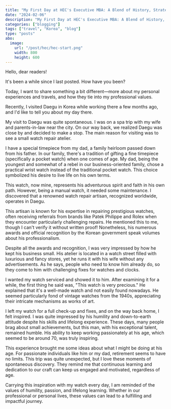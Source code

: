 ```yaml
---
title: "My First Day at HEC's Executive MBA: A Blend of History, Strategy, and Networking"
date: "2024-02-06"
description: "My First Day at HEC's Executive MBA: A Blend of History, Strategy, and Networking"
categories: ["blogging"]
tags: ["travel", "Korea", "blog"]
type: "posts"
abo:
  image:
    url: "/post/hec/hec-start.png"
    width: 800
    height: 600
---
```


Hello, dear readers!

It's been a while since I last posted. How have you been?

Today, I want to share something a bit different—more about my personal experiences and travels, and how they tie into my professional values.

Recently, I visited Daegu in Korea while working there a few months ago, and I'd like to tell you about my day there.

My visit to Daegu was quite spontaneous. I was on a spa trip with my wife and parents-in-law near the city. On our way back, we realized Daegu was close by and decided to make a stop. The main reason for visiting was to see a small watch repair atelier.

I have a special timepiece from my dad, a family heirloom passed down from his father. In our family, there's a tradition of gifting a fine timepiece (specifically a pocket watch) when one comes of age. My dad, being the youngest and somewhat of a rebel in our business-oriented family, chose a practical wrist watch instead of the traditional pocket watch. This choice symbolized his desire to live life on his own terms.

This watch, now mine, represents his adventurous spirit and faith in his own path. However, being a manual watch, it needed some maintenance. I discovered that a renowned watch repair artisan, recognized worldwide, operates in Daegu.

This artisan is known for his expertise in repairing prestigious watches, often receiving referrals from brands like Patek Philippe and Rolex when they encounter particularly challenging repairs. He mentioned this to me, though I can't verify it without written proof! Nonetheless, his numerous awards and official recognition by the Korean government speak volumes about his professionalism.

Despite all the awards and recognition, I was very impressed by how he kept his business small. His atelier is located in a watch street filled with luxurious and fancy stores, yet he runs it with his wife without any advertisements. As he says, people who need to know him already do, so they come to him with challenging fixes for watches and clocks.

I wanted my watch serviced and showed it to him. After examining it for a while, the first thing he said was, "This watch is very precious." He explained that it's a well-made watch and not easily found nowadays. He seemed particularly fond of vintage watches from the 1940s, appreciating their intricate mechanisms as works of art.

I left my watch for a full check-up and fixes, and on the way back home, I felt inspired. I was quite impressed by his humility and down-to-earth attitude despite his skills and lifelong experience.
These days, many people brag about small achievements, but this man, with his exceptional talent, remained humble. His ability to keep working passionately at his age, which seemed to be around 70, was truly inspiring.

This experience brought me some ideas about what I might be doing at his age. For passionate individuals like him or my dad, retirement seems to have no limits. This trip was quite unexpected, but I love these moments of spontaneous discovery. They remind me that continuous learning and dedication to our craft can keep us engaged and motivated, regardless of age.

Carrying this inspiration with my watch every day, I am reminded of the values of humility, passion, and lifelong learning. Whether in our professional or personal lives, these values can lead to a fulfilling and impactful journey.


